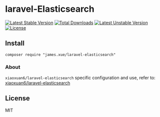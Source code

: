 # laravel-Elasticsearch

[![Latest Stable Version](https://poser.pugx.org/james.xue/laravel-elasticsearch/v/stable.svg)](https://packagist.org/packages/james.xue/laravel-elasticsearch) 
[![Total Downloads](https://poser.pugx.org/james.xue/laravel-elasticsearch/downloads.svg)](https://packagist.org/packages/james.xue/laravel-elasticsearch) 
[![Latest Unstable Version](https://poser.pugx.org/james.xue/laravel-elasticsearch/v/unstable.svg)](https://packagist.org/packages/james.xue/laravel-elasticsearch) 
[![License](https://poser.pugx.org/james.xue/laravel-elasticsearch/license.svg)](https://packagist.org/packages/james.xue/laravel-elasticsearch)

## Install

```shell
composer require "james.xue/laravel-elasticsearch"
```

### About 
`xiaoxuan6/laravel-elasticsearch` specific configuration and use, refer to: [xiaoxuan6/laravel-elasticsearch](https://github.com/xiaoxuan6/laravel-elasticsearch)

## License

MIT

